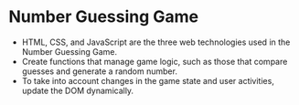 # Number Guessing Game
 - HTML, CSS, and JavaScript are the three web technologies used in the Number Guessing Game.
 - Create functions that manage game logic, such as those that compare guesses and generate a random number.
 - To take into account changes in the game state and user activities, update the DOM dynamically.
